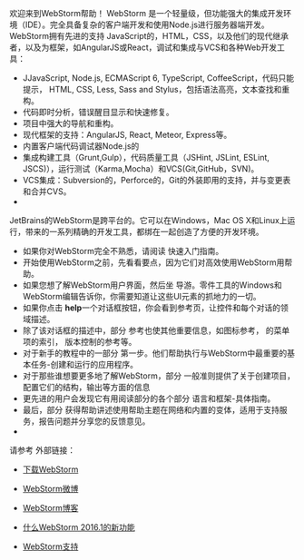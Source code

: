 欢迎来到WebStorm帮助！
WebStorm 是一个轻量级，但功能强大的集成开发环境（IDE）。完全具备复杂的客户端开发和使用Node.js进行服务器端开发。
WebStorm拥有先进的支持 JavaScript的，HTML，CSS，以及他们的现代继承者，以及为框架，如AngularJS或React，调试和集成与VCS和各种Web开发工具：
* JJavaScript, Node.js, ECMAScript 6, TypeScript, CoffeeScript，代码只能提示， HTML, CSS, Less, Sass and Stylus，包括语法高亮，文本查找和重构。
* 代码即时分析，错误醒目显示和快速修复。
* 项目中强大的导航和重构。
* 现代框架的支持：AngularJS, React, Meteor, Express等。
* 内置客户端代码调试器Node.js的
* 集成构建工具（Grunt,Gulp），代码质量工具（JSHint, JSLint, ESLint, JSCS)），运行测试（Karma,Mocha）和VCS(Git,GitHub，SVN)。
* VCS集成：Subversion的，Perforce的，Git的外装即用的支持，并与变更表和合并CVS。
* 

JetBrains的WebStorm是跨平台的。它可以在Windows，Mac OS X和Linux上运行，带来的一系列精确的开发工具，都绑在一起创造了方便的开发环境。

* 如果你对WebStorm完全不熟悉，请阅读 快速入门指南。
* 开始使用WebStorm之前，先看看要点，因为它们对高效使用WebStorm用帮助。
* 如果您想了解WebStorm用户界面，然后坐 导游。零件工具的Windows和WebStorm编辑告诉你，你需要知道让这些UI元素的抓地力的一切。
* 如果你点击 **help**一个对话框按 ​​钮，你会看到参考页，让控件和每个对话的领域描述。
* 除了该对话框的描述中，部分 参考也使其他重要信息，如图标参考， 的菜单项的索引， 版本控制的参考等。
* 对于新手的教程中的一部分 第一步。他们帮助执行与WebStorm中最重要的基本任务-创建和运行的应用程序。
* 对于那些谁想要更多地了解WebStorm，部分 一般准则提供了关于创建项目，配置它们的结构，输出等方面的信息
* 更先进的用户会发现它有用阅读部分的各个部分 语言和框架-具体指南。
* 最后，部分 获得帮助讲述使用帮助主题在网络和内置的变体，适用于支持服务，报告问题并分享您的反馈意见。
* 

请参考
外部链接：
* [下载WebStorm](https://www.jetbrains.com/WebStorm/download/)

* [WebStorm微博](https://twitter.com/WebStormide)

* [WebStorm博客](http://blog.jetbrains.com/WebStorm/)

* [什么WebStorm 2016.1的新功能](https://www.jetbrains.com/WebStorm/whatsnew/)

* [WebStorm支持](http://https://intellij-support.jetbrains.com/home)
